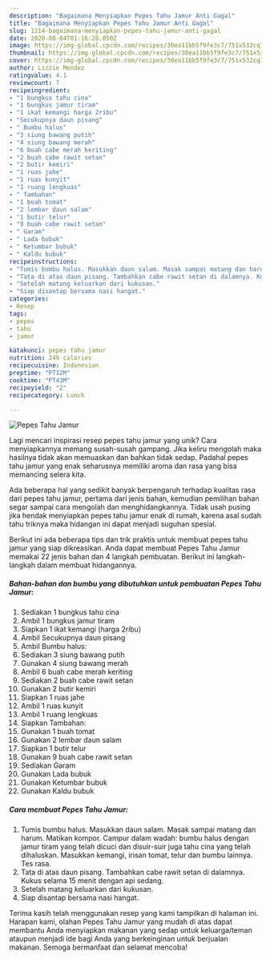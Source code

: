 ```yaml
---
description: "Bagaimana Menyiapkan Pepes Tahu Jamur Anti Gagal"
title: "Bagaimana Menyiapkan Pepes Tahu Jamur Anti Gagal"
slug: 1214-bagaimana-menyiapkan-pepes-tahu-jamur-anti-gagal
date: 2020-08-04T01:16:28.050Z
image: https://img-global.cpcdn.com/recipes/30ea11bb5f9fe3c7/751x532cq70/pepes-tahu-jamur-foto-resep-utama.jpg
thumbnail: https://img-global.cpcdn.com/recipes/30ea11bb5f9fe3c7/751x532cq70/pepes-tahu-jamur-foto-resep-utama.jpg
cover: https://img-global.cpcdn.com/recipes/30ea11bb5f9fe3c7/751x532cq70/pepes-tahu-jamur-foto-resep-utama.jpg
author: Lizzie Mendez
ratingvalue: 4.1
reviewcount: 7
recipeingredient:
- "1 bungkus tahu cina"
- "1 bungkus jamur tiram"
- "1 ikat kemangi harga 2ribu"
- "Secukupnya daun pisang"
- " Bumbu halus"
- "3 siung bawang putih"
- "4 siung bawang merah"
- "6 buah cabe merah keriting"
- "2 buah cabe rawit setan"
- "2 butir kemiri"
- "1 ruas jahe"
- "1 ruas kunyit"
- "1 ruang lengkuas"
- " Tambahan"
- "1 buah tomat"
- "2 lembar daun salam"
- "1 butir telur"
- "9 buah cabe rawit setan"
- " Garam"
- " Lada bubuk"
- " Ketumbar bubuk"
- " Kaldu bubuk"
recipeinstructions:
- "Tumis bumbu halus. Masukkan daun salam. Masak sampai matang dan harum. Matikan kompor. Campur dalam wadah: bumbu halus dengan jamur tiram yang telah dicuci dan disuir-suir juga tahu cina yang telah dihaluskan. Masukkan kemangi, irisan tomat, telur dan bumbu lainnya. Tes rasa."
- "Tata di atas daun pisang. Tambahkan cabe rawit setan di dalamnya. Kukus selama 15 menit dengan api sedang."
- "Setelah matang keluarkan dari kukusan."
- "Siap disantap bersama nasi hangat."
categories:
- Resep
tags:
- pepes
- tahu
- jamur

katakunci: pepes tahu jamur 
nutrition: 249 calories
recipecuisine: Indonesian
preptime: "PT12M"
cooktime: "PT43M"
recipeyield: "2"
recipecategory: Lunch

---
```



![Pepes Tahu Jamur](https://img-global.cpcdn.com/recipes/30ea11bb5f9fe3c7/751x532cq70/pepes-tahu-jamur-foto-resep-utama.jpg)

Lagi mencari inspirasi resep pepes tahu jamur yang unik? Cara menyiapkannya memang susah-susah gampang. Jika keliru mengolah maka hasilnya tidak akan memuaskan dan bahkan tidak sedap. Padahal pepes tahu jamur yang enak seharusnya memiliki aroma dan rasa yang bisa memancing selera kita.



Ada beberapa hal yang sedikit banyak berpengaruh terhadap kualitas rasa dari pepes tahu jamur, pertama dari jenis bahan, kemudian pemilihan bahan segar sampai cara mengolah dan menghidangkannya. Tidak usah pusing jika hendak menyiapkan pepes tahu jamur enak di rumah, karena asal sudah tahu triknya maka hidangan ini dapat menjadi suguhan spesial.


Berikut ini ada beberapa tips dan trik praktis untuk membuat pepes tahu jamur yang siap dikreasikan. Anda dapat membuat Pepes Tahu Jamur memakai 22 jenis bahan dan 4 langkah pembuatan. Berikut ini langkah-langkah dalam membuat hidangannya.

<!--inarticleads1-->

##### Bahan-bahan dan bumbu yang dibutuhkan untuk pembuatan Pepes Tahu Jamur:

1. Sediakan 1 bungkus tahu cina
1. Ambil 1 bungkus jamur tiram
1. Siapkan 1 ikat kemangi (harga 2ribu)
1. Ambil Secukupnya daun pisang
1. Ambil  Bumbu halus:
1. Sediakan 3 siung bawang putih
1. Gunakan 4 siung bawang merah
1. Ambil 6 buah cabe merah keriting
1. Sediakan 2 buah cabe rawit setan
1. Gunakan 2 butir kemiri
1. Siapkan 1 ruas jahe
1. Ambil 1 ruas kunyit
1. Ambil 1 ruang lengkuas
1. Siapkan  Tambahan:
1. Gunakan 1 buah tomat
1. Gunakan 2 lembar daun salam
1. Siapkan 1 butir telur
1. Gunakan 9 buah cabe rawit setan
1. Sediakan  Garam
1. Gunakan  Lada bubuk
1. Gunakan  Ketumbar bubuk
1. Gunakan  Kaldu bubuk




<!--inarticleads2-->

##### Cara membuat Pepes Tahu Jamur:

1. Tumis bumbu halus. Masukkan daun salam. Masak sampai matang dan harum. Matikan kompor. Campur dalam wadah: bumbu halus dengan jamur tiram yang telah dicuci dan disuir-suir juga tahu cina yang telah dihaluskan. Masukkan kemangi, irisan tomat, telur dan bumbu lainnya. Tes rasa.
1. Tata di atas daun pisang. Tambahkan cabe rawit setan di dalamnya. Kukus selama 15 menit dengan api sedang.
1. Setelah matang keluarkan dari kukusan.
1. Siap disantap bersama nasi hangat.




Terima kasih telah menggunakan resep yang kami tampilkan di halaman ini. Harapan kami, olahan Pepes Tahu Jamur yang mudah di atas dapat membantu Anda menyiapkan makanan yang sedap untuk keluarga/teman ataupun menjadi ide bagi Anda yang berkeinginan untuk berjualan makanan. Semoga bermanfaat dan selamat mencoba!
